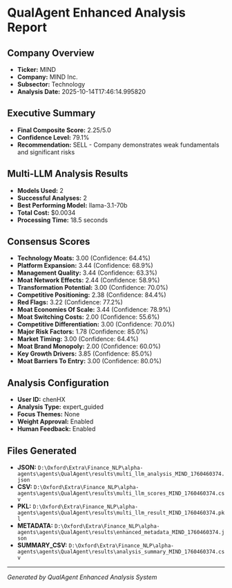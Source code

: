 # QualAgent Enhanced Analysis Report

## Company Overview
- **Ticker:** MIND
- **Company:** MIND Inc.
- **Subsector:** Technology
- **Analysis Date:** 2025-10-14T17:46:14.995820

## Executive Summary
- **Final Composite Score:** 2.25/5.0
- **Confidence Level:** 79.1%
- **Recommendation:** SELL - Company demonstrates weak fundamentals and significant risks

## Multi-LLM Analysis Results
- **Models Used:** 2
- **Successful Analyses:** 2
- **Best Performing Model:** llama-3.1-70b
- **Total Cost:** $0.0034
- **Processing Time:** 18.5 seconds

## Consensus Scores
- **Technology Moats:** 3.00 (Confidence: 64.4%)
- **Platform Expansion:** 3.44 (Confidence: 68.9%)
- **Management Quality:** 3.44 (Confidence: 63.3%)
- **Moat Network Effects:** 2.44 (Confidence: 58.9%)
- **Transformation Potential:** 3.00 (Confidence: 70.0%)
- **Competitive Positioning:** 2.38 (Confidence: 84.4%)
- **Red Flags:** 3.22 (Confidence: 77.2%)
- **Moat Economies Of Scale:** 3.44 (Confidence: 78.9%)
- **Moat Switching Costs:** 2.00 (Confidence: 55.6%)
- **Competitive Differentiation:** 3.00 (Confidence: 70.0%)
- **Major Risk Factors:** 1.78 (Confidence: 85.0%)
- **Market Timing:** 3.00 (Confidence: 64.4%)
- **Moat Brand Monopoly:** 2.00 (Confidence: 60.0%)
- **Key Growth Drivers:** 3.85 (Confidence: 85.0%)
- **Moat Barriers To Entry:** 3.00 (Confidence: 80.0%)

## Analysis Configuration
- **User ID:** chenHX
- **Analysis Type:** expert_guided
- **Focus Themes:** None
- **Weight Approval:** Enabled
- **Human Feedback:** Enabled

## Files Generated
- **JSON:** `D:\Oxford\Extra\Finance_NLP\alpha-agents\agents\QualAgent\results\multi_llm_analysis_MIND_1760460374.json`
- **CSV:** `D:\Oxford\Extra\Finance_NLP\alpha-agents\agents\QualAgent\results\multi_llm_scores_MIND_1760460374.csv`
- **PKL:** `D:\Oxford\Extra\Finance_NLP\alpha-agents\agents\QualAgent\results\multi_llm_result_MIND_1760460374.pkl`
- **METADATA:** `D:\Oxford\Extra\Finance_NLP\alpha-agents\agents\QualAgent\results\enhanced_metadata_MIND_1760460374.json`
- **SUMMARY_CSV:** `D:\Oxford\Extra\Finance_NLP\alpha-agents\agents\QualAgent\results\analysis_summary_MIND_1760460374.csv`

---
*Generated by QualAgent Enhanced Analysis System*
